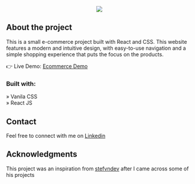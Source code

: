 <div align='center'><img src='https://user-images.githubusercontent.com/105128267/224688338-8f1f28b7-029b-4ed7-a567-86de0c44ff42.png'/></div>

<h2>About the project</h2>

<p>This is a small e-commerce project built with React and CSS. This
website features a modern and intuitive design, with easy-to-use navigation and a
simple shopping experience that puts the focus on the products.</p>

👉 Live Demo: <a target="_blank" href='https://ecom-projectapp.netlify.app'>Ecommerce Demo</a>

<h3>Built with:</h3>

» Vanila CSS <br>
» React JS

## Contact

Feel free to connect with me on [Linkedin](https://www.linkedin.com/in/omar-jangavadze/)

## Acknowledgments

This project was an inspiration from [stefvndev](https://github.com/stefvndev/Minimalist-E-commerce) after I came across some of his projects
